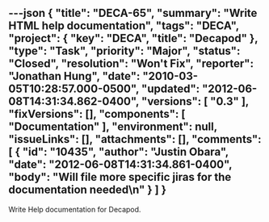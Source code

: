 ---json
{
  "title": "DECA-65",
  "summary": "Write HTML help documentation",
  "tags": "DECA",
  "project": {
    "key": "DECA",
    "title": "Decapod"
  },
  "type": "Task",
  "priority": "Major",
  "status": "Closed",
  "resolution": "Won't Fix",
  "reporter": "Jonathan Hung",
  "date": "2010-03-05T10:28:57.000-0500",
  "updated": "2012-06-08T14:31:34.862-0400",
  "versions": [
    "0.3"
  ],
  "fixVersions": [],
  "components": [
    "Documentation"
  ],
  "environment": null,
  "issueLinks": [],
  "attachments": [],
  "comments": [
    {
      "id": "10435",
      "author": "Justin Obara",
      "date": "2012-06-08T14:31:34.861-0400",
      "body": "Will file more specific jiras for the documentation needed\n"
    }
  ]
}
---
Write Help documentation for Decapod.

        